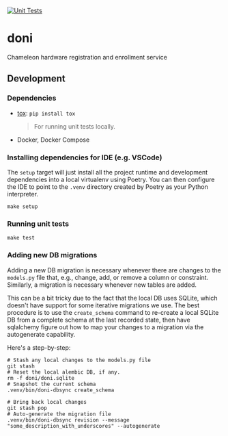 [![Unit Tests](https://github.com/ChameleonCloud/doni/actions/workflows/test.yml/badge.svg?branch=chameleoncloud%2023.1&event=push)](https://github.com/ChameleonCloud/doni/actions/workflows/test.yml)


# doni

Chameleon hardware registration and enrollment service

## Development

### Dependencies

- [tox](https://tox.readthedocs.io/en/latest/): `pip install tox`
  > For running unit tests locally.
- Docker, Docker Compose

### Installing dependencies for IDE (e.g. VSCode)

The `setup` target will just install all the project runtime and development
dependencies into a local virtualenv using Poetry. You can then configure the
IDE to point to the `.venv` directory created by Poetry as your Python
interpreter.

```shell
make setup
```

### Running unit tests

```shell
make test
```

### Adding new DB migrations

Adding a new DB migration is necessary whenever there are changes to the
`models.py` file that, e.g., change, add, or remove a column or constraint.
Similarly, a migration is necessary whenever new tables are added.

This can be a bit tricky due to the fact that the local DB uses SQLite, which
doesn't have support for some iterative migrations we use. The best procedure
is to use the `create_schema` command to re-create a local SQLite DB from a
complete schema at the last recorded state, then have sqlalchemy figure out how
to map your changes to a migration via the autogenerate capability.

Here's a step-by-step:

```shell
# Stash any local changes to the models.py file
git stash
# Reset the local alembic DB, if any.
rm -f doni/doni.sqlite
# Snapshot the current schema
.venv/bin/doni-dbsync create_schema

# Bring back local changes
git stash pop
# Auto-generate the migration file
.venv/bin/doni-dbsync revision --message "some_description_with_underscores" --autogenerate
```
